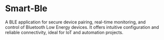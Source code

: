 # Smart-Ble
A BLE application for secure device pairing, real-time monitoring, and control of Bluetooth Low Energy devices. It offers intuitive configuration and reliable connectivity, ideal for IoT and automation projects.
